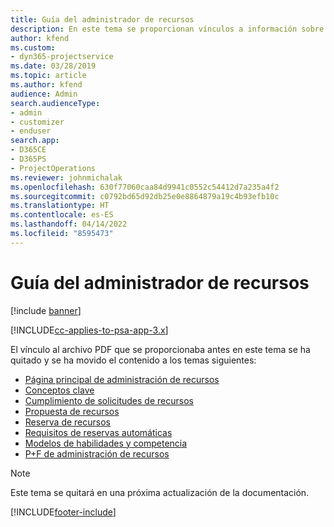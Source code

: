 ```yaml
---
title: Guía del administrador de recursos
description: En este tema se proporcionan vínculos a información sobre la administración de recursos en Project Service Automation.
author: kfend
ms.custom:
- dyn365-projectservice
ms.date: 03/28/2019
ms.topic: article
ms.author: kfend
audience: Admin
search.audienceType:
- admin
- customizer
- enduser
search.app:
- D365CE
- D365PS
- ProjectOperations
ms.reviewer: johnmichalak
ms.openlocfilehash: 630f77060caa84d9941c0552c54412d7a235a4f2
ms.sourcegitcommit: c0792bd65d92db25e0e8864879a19c4b93efb10c
ms.translationtype: HT
ms.contentlocale: es-ES
ms.lasthandoff: 04/14/2022
ms.locfileid: "8595473"
---
```

# <a name="resource-management-guide"></a>Guía del administrador de recursos

[!include [banner](../../includes/psa-now-project-operations.md)]

[!INCLUDE[cc-applies-to-psa-app-3.x](../../includes/cc-applies-to-psa-app-3x.md)]

El vínculo al archivo PDF que se proporcionaba antes en este tema se ha quitado y se ha movido el contenido a los temas siguientes:

- [Página principal de administración de recursos](../resource-management-home-page.md)
- [Conceptos clave](../reports-key-concepts.md)
- [Cumplimiento de solicitudes de recursos](../resource-management-fulfill-requests.md)
- [Propuesta de recursos](../resource-management-propose-resources.md)
- [Reserva de recursos](../resource-management-book-resources-scheduleboard.md)
- [Requisitos de reservas automáticas](../resource-management-softbook-requirements.md)
- [Modelos de habilidades y competencia](../resource-management-skills-proficiency.md)
- [P+F de administración de recursos](../resource-management-faq.md)

> [!NOTE]
> Este tema se quitará en una próxima actualización de la documentación. 


[!INCLUDE[footer-include](../../includes/footer-banner.md)]
